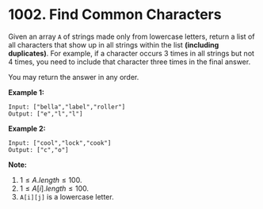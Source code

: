 # 1002. Find Common Characters

Given an array `A` of strings made only from lowercase letters, return a list of all characters that show up in all strings within the list **(including duplicates)**. For example, if a character occurs 3 times in all strings but not 4 times, you need to include that character three times in the final answer.

You may return the answer in any order.

**Example 1:**

```()
Input: ["bella","label","roller"]
Output: ["e","l","l"]
```

**Example 2:**

```()
Input: ["cool","lock","cook"]
Output: ["c","o"]
```

**Note:**

1. $1 \leq A.length \leq 100$.
2. $1 \leq A[i].length \leq 100$.
3. `A[i][j]` is a lowercase letter.
